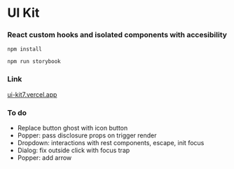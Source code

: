 # UI Kit

### React custom hooks and isolated components with accesibility

`npm install`

`npm run storybook`

### Link

[ui-kit7.vercel.app](https://ui-kit7.vercel.app/)

### To do

- Replace button ghost with icon button
- Popper: pass disclosure props on trigger render
- Dropdown: interactions with rest components, escape, init focus
- Dialog: fix outside click with focus trap
- Popper: add arrow
